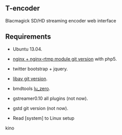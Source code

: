 ## T-encoder ##
Blacmagick SD/HD streaming encoder web interface

Requirements
------------
- Ubuntu 13.04.
- [nginx + nginx-rtmp module git version](http://nginx.org) with php5. 
- twitter bootstrap + jquery. 
- [libav git version](http://libav.org).
- bmdtools [lu_zero](http://github.org). 
- gstreamer0.10 all plugins (not now).
- gstd git version (not now).

- Read [system] to Linux setup

kino  